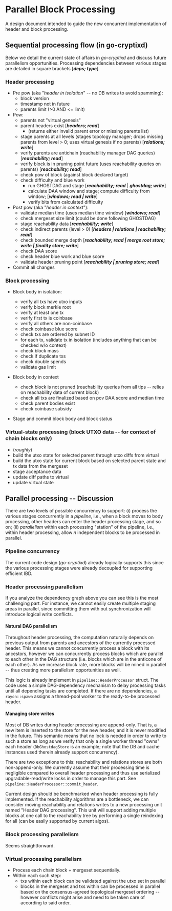 

# Parallel Block Processing

A design document intended to guide the new concurrent implementation of header and block processing.

## Sequential processing flow (in go-cryptixd)

Below we detail the current state of affairs in *go-cryptixd* and discuss future parallelism opportunities. Processing dependencies between various stages are detailed in square brackets [***deps; type***].

### Header processing

* Pre pow (aka "*header in isolation*" -- no DB writes to avoid spamming):
    * block version
    * timestamp not in future
    * parents limit (>0 AND <= limit)
* Pow:
    * parents not "virtual genesis"
    * parent headers exist [***headers; read***]
        * (returns either invalid parent error or missing parents list)
    * stage parents at all levels (stages topology manager; drops missing parents from level > 0; uses virtual genesis if no parents) [***relations; write***]
    * verify parents are antichain (reachability manager DAG queries) [***reachability; read***]
    * verify block is in pruning point future (uses reachability queries on parents) [***reachability; read***]
    * check pow of block (against block declared target)
    * check difficulty and blue work
        * run GHOSTDAG and stage [***reachability; read*** | ***ghostdag; write***]
        * calculate DAA window and stage; compute difficulty from window; [***windows; read | write***]
        * verify bits from calculated difficulty
* Post pow (aka "*header in context*"):
    * validate median time (uses median time window) [***windows; read***]
    * check mergeset size limit (could be done following GHOSTDAG)
    * stage reachability data [***reachability; write***]
    * check indirect parents (level > 0) [***headers | relations | reachability; read***]
    * check bounded merge depth [***reachability; read | merge root store; write | finality store; write***]
    * check DAA score
    * check header blue work and blue score
    * validate header pruning point [***reachability | pruning store; read***]
* Commit all changes

### Block processing

* Block body in isolation:
    * verify all txs have utxo inputs
    * verify block merkle root
    * verify at least one tx
    * verify first tx is coinbase
    * verify all others are non-coinbase
    * check coinbase blue score
    * check txs are ordered by subnet ID
    * for each tx, validate tx in isolation (includes anything that can be checked w/o context)
    * check block mass
    * check if duplicate txs
    * check double spends
    * validate gas limit

* Block body in context
    * check block is not pruned (reachability queries from all tips -- relies on reachability data of current block)
    * check all txs are finalized based on pov DAA score and median time
    * check parent bodies exist
    * check coinbase subsidy
* Stage and commit block body and block status


### Virtual-state processing (block UTXO data -- for context of chain blocks only)

* (*roughly*)
* build the utxo state for selected parent through utxo diffs from virtual
* build the utxo state for current block based on selected parent state and tx data from the mergeset
* stage acceptance data
* update diff paths to virtual
* update virtual state

## Parallel processing -- Discussion

There are two levels of possible concurrency to support: (i) process the various stages concurrently in a *pipeline*, i.e., when a block moves to body processing, other headers can enter the header processing stage, and so on; (ii) *parallelism* within each processing "station" of the pipeline, i.e., within header processing, allow *n* independent blocks to be processed in parallel.

### Pipeline concurrency

The current code design (*go-cryptixd*) already logically supports this since the various processing stages were already decoupled for supporting efficient IBD.

### Header processing parallelism

If you analyze the dependency graph above you can see this is the most challenging part. For instance, we cannot easily create multiple staging areas in parallel, since committing them with out synchronization will introduce logical write conflicts.

#### **Natural DAG parallelism**

Throughout header processing, the computation naturally depends on previous output from parents and ancestors of the currently processed header. This means we cannot concurrently process a block with its ancestors, however we can concurrently process blocks which are parallel to each other in the DAG structure (i.e. blocks which are in the anticone of each other). As we increase block rate, more blocks will be mined in parallel -- thus creating more parallelism opportunities as well.

This logic is already implement in `pipeline::HeaderProcessor` struct. The code uses a simple DAG-dependency mechanism to delay processing tasks until all depending tasks are completed. If there are no dependencies, a `rayon::spawn` assigns a thread-pool worker to the ready-to-be processed header.

#### **Managing store writes**

Most of DB writes during header processing are append-only. That is, a new item is inserted to the store for the new header, and it is never modified in the future. This semantic means that no lock is needed in order to write to such a store as long as we verify that only a single worker thread "owns" each header (`DbGhostdagStore` is an example; note that the DB and cache instances used therein already support concurrency).

There are two exceptions to this: reachability and relations stores are both non-append-only. We currently assume that their processing time is negligible compared to overall header processing and thus use serialized upgradable-read/write locks in order to manage this part. See `pipeline::HeaderProcessor::commit_header`.

Current design should be benchmarked when header processing is fully implemented. If the reachability algorithms are a bottleneck, we can consider moving reachability and relations writes to a new processing unit named "Header DAG processing". This unit will support adding multiple blocks at one call to the reachability tree by performing a single reindexing for all (can be easily supported by current algos).


### Block processing parallelism

Seems straightforward.


### Virtual processing parallelism

* Process each chain block + mergeset sequentially.
* Within each such step:
    * txs within each block can be validated against the utxo set in parallel
    * blocks in the mergeset and txs within can be processed in parallel based on the consensus-agreed topological mergeset ordering -- however conflicts might arise and need to be taken care of according to said order.

